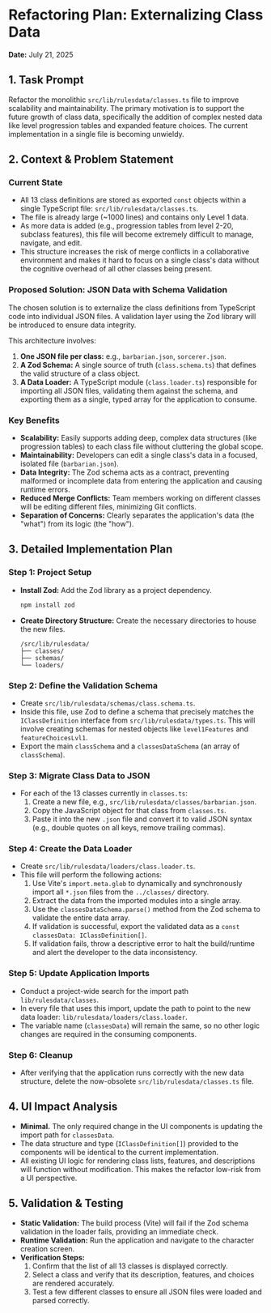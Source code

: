 # Refactoring Plan: Externalizing Class Data

**Date:** July 21, 2025

## 1. Task Prompt

Refactor the monolithic `src/lib/rulesdata/classes.ts` file to improve scalability and maintainability. The primary motivation is to support the future growth of class data, specifically the addition of complex nested data like level progression tables and expanded feature choices. The current implementation in a single file is becoming unwieldy.

## 2. Context & Problem Statement

### Current State
- All 13 class definitions are stored as exported `const` objects within a single TypeScript file: `src/lib/rulesdata/classes.ts`.
- The file is already large (~1000 lines) and contains only Level 1 data.
- As more data is added (e.g., progression tables from level 2-20, subclass features), this file will become extremely difficult to manage, navigate, and edit.
- This structure increases the risk of merge conflicts in a collaborative environment and makes it hard to focus on a single class's data without the cognitive overhead of all other classes being present.

### Proposed Solution: JSON Data with Schema Validation
The chosen solution is to externalize the class definitions from TypeScript code into individual JSON files. A validation layer using the Zod library will be introduced to ensure data integrity.

This architecture involves:
1.  **One JSON file per class:** e.g., `barbarian.json`, `sorcerer.json`.
2.  **A Zod Schema:** A single source of truth (`class.schema.ts`) that defines the valid structure of a class object.
3.  **A Data Loader:** A TypeScript module (`class.loader.ts`) responsible for importing all JSON files, validating them against the schema, and exporting them as a single, typed array for the application to consume.

### Key Benefits
- **Scalability:** Easily supports adding deep, complex data structures (like progression tables) to each class file without cluttering the global scope.
- **Maintainability:** Developers can edit a single class's data in a focused, isolated file (`barbarian.json`).
- **Data Integrity:** The Zod schema acts as a contract, preventing malformed or incomplete data from entering the application and causing runtime errors.
- **Reduced Merge Conflicts:** Team members working on different classes will be editing different files, minimizing Git conflicts.
- **Separation of Concerns:** Clearly separates the application's data (the "what") from its logic (the "how").

## 3. Detailed Implementation Plan

### Step 1: Project Setup
- **Install Zod:** Add the Zod library as a project dependency.
  ```bash
  npm install zod
  ```
- **Create Directory Structure:** Create the necessary directories to house the new files.
  ```
  /src/lib/rulesdata/
  ├── classes/
  ├── schemas/
  └── loaders/
  ```

### Step 2: Define the Validation Schema
- Create `src/lib/rulesdata/schemas/class.schema.ts`.
- Inside this file, use Zod to define a schema that precisely matches the `IClassDefinition` interface from `src/lib/rulesdata/types.ts`. This will involve creating schemas for nested objects like `level1Features` and `featureChoicesLvl1`.
- Export the main `classSchema` and a `classesDataSchema` (an array of `classSchema`).

### Step 3: Migrate Class Data to JSON
- For each of the 13 classes currently in `classes.ts`:
    1. Create a new file, e.g., `src/lib/rulesdata/classes/barbarian.json`.
    2. Copy the JavaScript object for that class from `classes.ts`.
    3. Paste it into the new `.json` file and convert it to valid JSON syntax (e.g., double quotes on all keys, remove trailing commas).

### Step 4: Create the Data Loader
- Create `src/lib/rulesdata/loaders/class.loader.ts`.
- This file will perform the following actions:
    1. Use Vite's `import.meta.glob` to dynamically and synchronously import all `*.json` files from the `../classes/` directory.
    2. Extract the data from the imported modules into a single array.
    3. Use the `classesDataSchema.parse()` method from the Zod schema to validate the entire data array.
    4. If validation is successful, export the validated data as a `const classesData: IClassDefinition[]`.
    5. If validation fails, throw a descriptive error to halt the build/runtime and alert the developer to the data inconsistency.

### Step 5: Update Application Imports
- Conduct a project-wide search for the import path `lib/rulesdata/classes`.
- In every file that uses this import, update the path to point to the new data loader: `lib/rulesdata/loaders/class.loader`.
- The variable name (`classesData`) will remain the same, so no other logic changes are required in the consuming components.

### Step 6: Cleanup
- After verifying that the application runs correctly with the new data structure, delete the now-obsolete `src/lib/rulesdata/classes.ts` file.

## 4. UI Impact Analysis

- **Minimal.** The only required change in the UI components is updating the import path for `classesData`.
- The data structure and type (`IClassDefinition[]`) provided to the components will be identical to the current implementation.
- All existing UI logic for rendering class lists, features, and descriptions will function without modification. This makes the refactor low-risk from a UI perspective.

## 5. Validation & Testing

- **Static Validation:** The build process (Vite) will fail if the Zod schema validation in the loader fails, providing an immediate check.
- **Runtime Validation:** Run the application and navigate to the character creation screen.
- **Verification Steps:**
    1. Confirm that the list of all 13 classes is displayed correctly.
    2. Select a class and verify that its description, features, and choices are rendered accurately.
    3. Test a few different classes to ensure all JSON files were loaded and parsed correctly.
